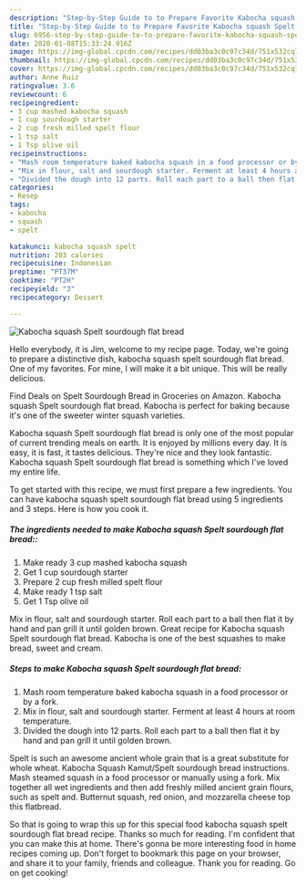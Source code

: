 ```yaml
---
description: "Step-by-Step Guide to to Prepare Favorite Kabocha squash Spelt sourdough flat bread"
title: "Step-by-Step Guide to to Prepare Favorite Kabocha squash Spelt sourdough flat bread"
slug: 6956-step-by-step-guide-to-to-prepare-favorite-kabocha-squash-spelt-sourdough-flat-bread
date: 2020-01-08T15:33:24.916Z
image: https://img-global.cpcdn.com/recipes/dd03ba3c0c97c34d/751x532cq70/kabocha-squash-spelt-sourdough-flat-bread-recipe-main-photo.jpg
thumbnail: https://img-global.cpcdn.com/recipes/dd03ba3c0c97c34d/751x532cq70/kabocha-squash-spelt-sourdough-flat-bread-recipe-main-photo.jpg
cover: https://img-global.cpcdn.com/recipes/dd03ba3c0c97c34d/751x532cq70/kabocha-squash-spelt-sourdough-flat-bread-recipe-main-photo.jpg
author: Anne Ruiz
ratingvalue: 3.6
reviewcount: 6
recipeingredient:
- 3 cup mashed kabocha squash
- 1 cup sourdough starter
- 2 cup fresh milled spelt flour
- 1 tsp salt
- 1 Tsp olive oil
recipeinstructions:
- "Mash room temperature baked kabocha squash in a food processor or by a fork."
- "Mix in flour, salt and sourdough starter. Ferment at least 4 hours at room temperature."
- "Divided the dough into 12 parts. Roll each part to a ball then flat it by hand and pan grill it until golden brown."
categories:
- Resep
tags:
- kabocha
- squash
- spelt

katakunci: kabocha squash spelt
nutrition: 203 calories
recipecuisine: Indonesian
preptime: "PT37M"
cooktime: "PT2H"
recipeyield: "3"
recipecategory: Dessert

---
```



![Kabocha squash Spelt sourdough flat bread](https://img-global.cpcdn.com/recipes/dd03ba3c0c97c34d/751x532cq70/kabocha-squash-spelt-sourdough-flat-bread-recipe-main-photo.jpg)

Hello everybody, it is Jim, welcome to my recipe page. Today, we're going to prepare a distinctive dish, kabocha squash spelt sourdough flat bread. One of my favorites. For mine, I will make it a bit unique. This will be really delicious.

Find Deals on Spelt Sourdough Bread in Groceries on Amazon. Kabocha squash Spelt sourdough flat bread. Kabocha is perfect for baking because it&#39;s one of the sweeter winter squash varieties.

Kabocha squash Spelt sourdough flat bread is only one of the most popular of current trending meals on earth. It is enjoyed by millions every day. It is easy, it is fast, it tastes delicious. They're nice and they look fantastic. Kabocha squash Spelt sourdough flat bread is something which I've loved my entire life.


To get started with this recipe, we must first prepare a few ingredients. You can have kabocha squash spelt sourdough flat bread using 5 ingredients and 3 steps. Here is how you cook it.

##### The ingredients needed to make Kabocha squash Spelt sourdough flat bread::

1. Make ready 3 cup mashed kabocha squash
1. Get 1 cup sourdough starter
1. Prepare 2 cup fresh milled spelt flour
1. Make ready 1 tsp salt
1. Get 1 Tsp olive oil


Mix in flour, salt and sourdough starter. Roll each part to a ball then flat it by hand and pan grill it until golden brown. Great recipe for Kabocha squash Spelt sourdough flat bread. Kabocha is one of the best squashes to make bread, sweet and cream. 

##### Steps to make Kabocha squash Spelt sourdough flat bread:

1. Mash room temperature baked kabocha squash in a food processor or by a fork.
1. Mix in flour, salt and sourdough starter. Ferment at least 4 hours at room temperature.
1. Divided the dough into 12 parts. Roll each part to a ball then flat it by hand and pan grill it until golden brown.


Spelt is such an awesome ancient whole grain that is a great substitute for whole wheat. Kabocha Squash Kamut/Spelt sourdough bread instructions. Mash steamed squash in a food processor or manually using a fork. Mix together all wet ingredients and then add freshly milled ancient grain flours, such as spelt and. Butternut squash, red onion, and mozzarella cheese top this flatbread. 

So that is going to wrap this up for this special food kabocha squash spelt sourdough flat bread recipe. Thanks so much for reading. I'm confident that you can make this at home. There's gonna be more interesting food in home recipes coming up. Don't forget to bookmark this page on your browser, and share it to your family, friends and colleague. Thank you for reading. Go on get cooking!
